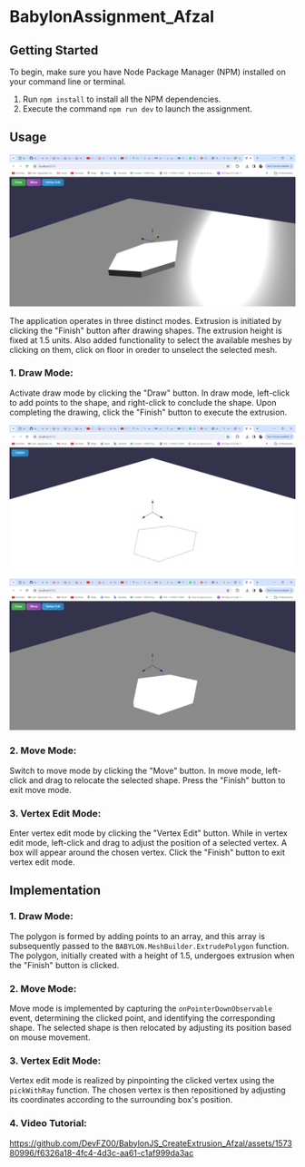 # BabylonAssignment_Afzal

## Getting Started

To begin, make sure you have Node Package Manager (NPM) installed on your command line or terminal.

1. Run `npm install` to install all the NPM dependencies.
2. Execute the command `npm run dev` to launch the assignment.

## Usage
![Alt text](Scene.png)

The application operates in three distinct modes. Extrusion is initiated by clicking the "Finish" button after drawing shapes. The extrusion height is fixed at 1.5 units. Also added functionality to select the available meshes by clicking on them, click on floor in oreder to unselect the selected mesh.

### 1. Draw Mode:

Activate draw mode by clicking the "Draw" button. In draw mode, left-click to add points to the shape, and right-click to conclude the shape. Upon completing the drawing, click the "Finish" button to execute the extrusion.

![Alt text](Draw01.png)
![Alt text](Draw02.png)


### 2. Move Mode:

Switch to move mode by clicking the "Move" button. In move mode, left-click and drag to relocate the selected shape. Press the "Finish" button to exit move mode.

### 3. Vertex Edit Mode:

Enter vertex edit mode by clicking the "Vertex Edit" button. While in vertex edit mode, left-click and drag to adjust the position of a selected vertex. A box will appear around the chosen vertex. Click the "Finish" button to exit vertex edit mode.

## Implementation

### 1. Draw Mode:

The polygon is formed by adding points to an array, and this array is subsequently passed to the `BABYLON.MeshBuilder.ExtrudePolygon` function. The polygon, initially created with a height of 1.5, undergoes extrusion when the "Finish" button is clicked.

### 2. Move Mode:

Move mode is implemented by capturing the `onPointerDownObservable` event, determining the clicked point, and identifying the corresponding shape. The selected shape is then relocated by adjusting its position based on mouse movement.

### 3. Vertex Edit Mode:

Vertex edit mode is realized by pinpointing the clicked vertex using the `pickWithRay` function. The chosen vertex is then repositioned by adjusting its coordinates according to the surrounding box's position.

### 4. Video Tutorial:

https://github.com/DevFZ00/BabylonJS_CreateExtrusion_Afzal/assets/157380996/f6326a18-4fc4-4d3c-aa61-c1af999da3ac



